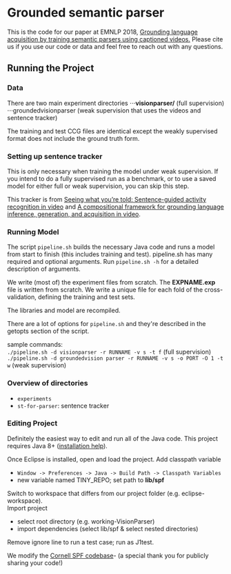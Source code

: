 # Grounded semantic parser

This is the code for our paper at EMNLP 2018, [Grounding language acquisition by training semantic parsers using captioned videos.](https://www.aclweb.org/anthology/D18-1285) Please cite us if you use our code or data and feel free to reach out with any questions.


## Running the Project

### Data
There are two main experiment directories
⋅⋅⋅**visionparser/** (full supervision)
⋅⋅⋅groundedvisionparser (weak supervision that uses the videos and sentence tracker)

The training and test CCG files are identical except the weakly supervised format does not include the ground truth form.

### Setting up sentence tracker
This is only necessary when training the model under weak supervision. If you intend to do a fully supervised run as a benchmark, or to use a saved model for either full or weak supervision, you can skip this step.

This tracker is from [Seeing what you’re told: Sentence-guided activity recognition in video](https://arxiv.org/pdf/1308.4189.pdf) and [A compositional framework for grounding language inference, generation, and acquisition in video](https://www.jair.org/index.php/jair/article/view/10938).



### Running Model

The script `pipeline.sh` builds the necessary Java code and runs a model from start to finish (this includes training and test).
pipeline.sh has many required and optional arguments. Run `pipeline.sh -h` for a detailed description of arguments.

We write (most of) the experiment files from scratch. The **EXPNAME.exp** file is written from scratch. We write a unique file for each fold of the cross-validation, defining the training and test sets.

The libraries and model are recompiled.

There are a lot of options for `pipeline.sh` and they're described in the getopts section of the script. 

sample commands:<br>
`./pipeline.sh -d visionparser -r RUNNAME -v s -t f` (full supervision)<br>
`./pipeline.sh -d groundedvision parser -r RUNNAME -v s -o PORT -O 1 -t w` (weak supervision)<br>


### Overview of directories
* `experiments`
* `st-for-parser`: sentence tracker

### Editing Project
Definitely the easiest way to edit and run all of the Java code. This project requires Java 8+ ([installation help](http://ubuntuhandbook.org/index.php/2016/01/how-to-install-the-latest-eclipse-in-ubuntu-16-04-15-10/)).

Once Eclipse is installed, open and load the project. Add classpath variable<br>
* `Window -> Preferences -> Java -> Build Path -> Classpath Variables`<br>
* new variable named TINY_REPO; set path to **lib/spf<br>**

Switch to workspace that differs from our project folder (e.g. eclipse-workspace).<br>
Import project
  * select root directory (e.g. working-VisionParser) 
  * import dependencies (select lib/spf & select nested directories)

Remove ignore line to run a test case; run as J1test.

We modify the [Cornell SPF codebase](https://github.com/clic-lab/spf)- (a special thank you for publicly sharing your code!)